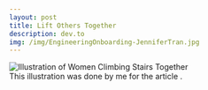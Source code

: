 ```yaml
---
layout: post
title: Lift Others Together
description: dev.to
img: /img/EngineeringOnboarding-JenniferTran.jpg
---
```


<div class="img_row">
	<img class="col three" src="{{ site.baseurl }}/img/EngineeringOnboarding-JenniferTran.jpg" alt="Illustration of Women Climbing Stairs Together" title="Engineering Onboarding"/>
</div>
  This illustration was done by me for the article <a href=""></a>.